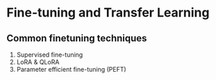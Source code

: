 # Fine-tuning and Transfer Learning

## Common finetuning techniques

1. Supervised fine-tuning
2. LoRA & QLoRA
3. Parameter efficient fine-tuning (PEFT)
